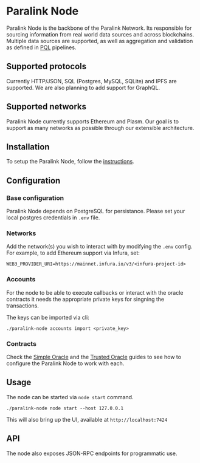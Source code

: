 <!--
order: 13
-->

# Paralink Node

Paralink Node is the backbone of the Paralink Network. Its responsible for sourcing information from
real world data sources and across blockchains. Multiple data sources are supported, as well
as aggregation and validation as defined in [PQL](/developer-guide/paralink-query-language) pipelines.

## Supported protocols
Currently HTTP/JSON, SQL (Postgres, MySQL, SQLite) and IPFS are supported. We are also planning to add
support for GraphQL.

## Supported networks
Paralink Node currently supports Ethereum and Plasm. Our goal is to support as many networks as
possible through our extensible architecture.

## Installation
To setup the Paralink Node, follow the [instructions](https://github.com/paralink-network/paralink-node/blob/master/README.md).

## Configuration

### Base configuration
Paralink Node depends on PostgreSQL for persistance. Please set your local postgres credentials in
`.env` file.

### Networks
Add the network(s) you wish to interact with by modifying the `.env` config. For example, to add
Ethereum support via Infura, set:
```
WEB3_PROVIDER_URI=https://mainnet.infura.io/v3/<infura-project-id>
```

### Accounts
For the node to be able to execute callbacks or interact with the oracle contracts it needs the
appropriate private keys for singning the transactions.

The keys can be imported via cli:
```
./paralink-node accounts import <private_key>
```

### Contracts
Check the [Simple Oracle](/developer-guide/simple-oracle) and the [Trusted Oracle](/developer-guide/trusted-oracle) guides to see how to configure the Paralink Node to work with each.

## Usage
The node can be started via `node start` command.
```
./paralink-node node start --host 127.0.0.1
```
This will also bring up the UI, available at `http://localhost:7424`

## API
The node also exposes JSON-RPC endpoints for programmatic use.
